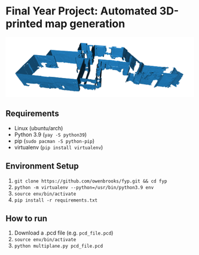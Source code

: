 # Final Year Project: Automated 3D-printed map generation

![Screenshot of filtered point cloud](./screenshot.png)

## Requirements
- Linux (ubuntu/arch)
- Python 3.9 (`yay -S python39`)
- pip (`sudo pacman -S python-pip`)
- virtualenv (`pip install virtualenv`)

## Environment Setup
1. `git clone https://github.com/owenbrooks/fyp.git && cd fyp`
2. `python -m virtualenv --python=/usr/bin/python3.9 env`
3. `source env/bin/activate`
4. `pip install -r requirements.txt`

## How to run
1. Download a .pcd file (e.g. `pcd_file.pcd`)
1. `source env/bin/activate`
2. `python multiplane.py pcd_file.pcd`